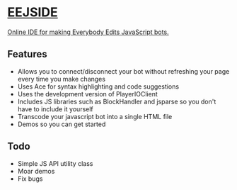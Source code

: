 # [EEJSIDE](https://sirjosh3917.github.io/EEJSIDE/)
[Online IDE for making Everybody Edits JavaScript bots.](https://sirjosh3917.github.io/EEJSIDE/)

## Features

* Allows you to connect/disconnect your bot without refreshing your page every time you make changes
* Uses Ace for syntax highlighting and code suggestions
* Uses the development version of PlayerIOClient
* Includes JS libraries such as BlockHandler and jsparse so you don't have to include it yourself
* Transcode your javascript bot into a single HTML file
* Demos so you can get started

## Todo

* Simple JS API utility class
* Moar demos
* Fix bugs